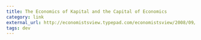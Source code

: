 ```yaml
---
title: The Economics of Kapital and the Capital of Economics
category: link
external_url: http://economistsview.typepad.com/economistsview/2008/09/the-economics-o.html
tags: dev
---
```

